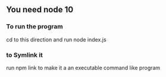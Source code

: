 ## You need node 10

### To run the program
cd to this direction and run node index.js

### to Symlink it
run npm link to make it a an executable command like program
